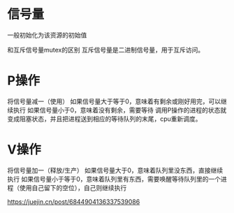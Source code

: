 # 信号量
一般初始化为该资源的初始值

和互斥信号量mutex的区别
互斥信号量是二进制信号量，用于互斥访问。
# P操作
将信号量减一（使用）
如果信号量大于等于0，意味着有剩余或刚好用完，可以继续执行
如果信号量小于0，意味着没有剩余，需要等待
调用P操作的进程的状态就变成阻塞状态，并且把进程送到相应的等待队列的末尾，cpu重新调度。

# V操作
将信号量加一（释放/生产）
如果信号量大于0，意味着队列里没东西，直接继续执行
如果信号量小于等于0，意味着队列里有东西，需要唤醒等待队列里的一个进程（使用自己留下的空位），自己则继续执行



https://juejin.cn/post/6844904136337539086
